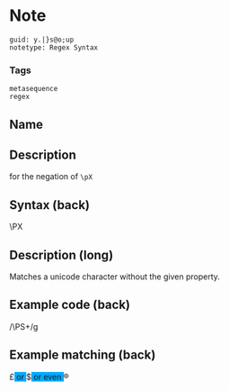 # Note
```
guid: y.|}s@o;up
notetype: Regex Syntax
```

### Tags
```
metasequence
regex
```

## Name


## Description
for the negation of <code>\pX</code>

## Syntax (back)
<div><div>\PX</div></div>

## Description (long)
Matches a unicode character without the given property.

## Example code (back)
/\PS+/g

## Example matching (back)
<div>£<span style="background-color: rgb(0, 170, 255);"> or </span>$<span style="background-color: rgb(0, 170, 255);"> or even </span>®
</div>
